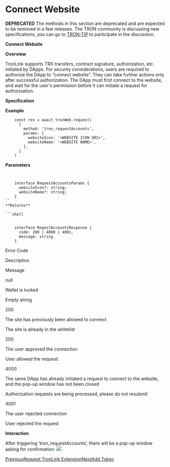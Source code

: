 # Connect Website

**DEPRECATED** The methods in this section are deprecated and are expected to be removed in a few releases. The TRON community is discussing new specifications, you can go to [TRON-TIP](https://github.com/tronprotocol/tips/issues/463) to participate in the discussion.

**Connect Website**

**Overview**

TronLink supports TRX transfers, contract signature, authorization, etc. initiated by DApps. For security considerations, users are required to authorize the DApp to “connect website”. They can take further actions only after successful authorization. The DApp must first connect to the website, and wait for the user's permission before it can initiate a request for authorization.

**Specification**

**Example**

```shell
    const res = await tronWeb.request(
      {
        method: 'tron_requestAccounts',
        params: {
          websiteIcon: '<WEBSITE ICON URI>',
          websiteName: '<WEBSITE NAME>',
        },
      }
    )
```
**Parameters**

```shell
    
    
    interface RequestAccountsParams {
      websiteIcon?: string;
      websiteName?: string;
    }
``
**Returns**

```shell
    
    
    interface ReqestAccountsResponse {
      code: 200 | 4000 | 4001,
      message: string
    }
```

Error Code

Description

Message

null

Wallet is locked

Empty string

200

The site has previously been allowed to connect

The site is already in the whitelist

200

The user approved the connection

User allowed the request.

4000

The same DApp has already initiated a request to connect to the website, and the pop-up window has not been closed

Authorization requests are being processed, please do not resubmit

4001

The user rejected connection

User rejected the request

**Interaction**

After triggering ‘tron_requestAccounts‘, there will be a pop-up window asking for confirmation: ![](https://docs.tronlink.org/~gitbook/image?url=https%3A%2F%2F1639117838-files.gitbook.io%2F%7E%2Ffiles%2Fv0%2Fb%2Fgitbook-x-prod.appspot.com%2Fo%2Fspaces%252FDolSJpJ5tqTIRP95VixZ%252Fuploads%252FF5b1VFsodBcpfPkwkg4I%252Fconnect-website.jpg%3Falt%3Dmedia%26token%3D6bca9cfe-e17b-4d63-8cf8-1e247eb46fd4&width=300&dpr=4&quality=100&sign=232a1466&sv=2)

[PreviousRequest TronLink Extension](/tronlink-wallet-extension/request-tronlink-extension)[NextAdd Token](/tronlink-wallet-extension/request-tronlink-extension/add-token)